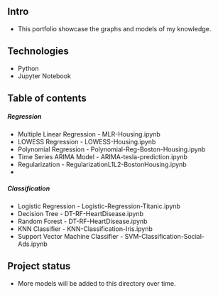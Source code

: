## Intro
- This portfolio showcase the graphs and models of my knowledge. 

## Technologies
 - Python
 - Jupyter Notebook

## Table of contents
##### Regression
 - Multiple Linear Regression - MLR-Housing.ipynb
 - LOWESS Regression - LOWESS-Housing.ipynb
 - Polynomial Regression - Polynomial-Reg-Boston-Housing.ipynb
 - Time Series ARIMA Model - ARIMA-tesla-prediction.ipynb
 - Regularization - RegularizationL1L2-BostonHousing.ipynb
 - 
##### Classification
 - Logistic Regression - Logistic-Regression-Titanic.ipynb
 - Decision Tree - DT-RF-HeartDisease.ipynb
 - Random Forest - DT-RF-HeartDisease.ipynb
 - KNN Classifier - KNN-Classification-Iris.ipynb
 - Support Vector Machine Classifier - SVM-Classification-Social-Ads.ipynb
 
## Project status 
 - More models will be added to this directory over time.



